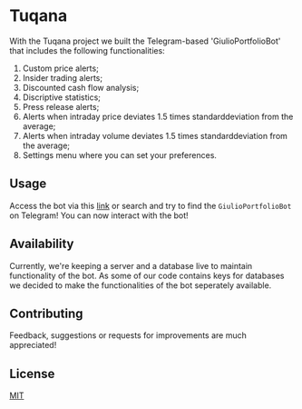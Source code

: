 # Tuqana

With the Tuqana project we built the Telegram-based 'GiulioPortfolioBot' that includes the following functionalities:

1. Custom price alerts;
2. Insider trading alerts;
3. Discounted cash flow analysis;
4. Discriptive statistics;
5. Press release alerts;
6. Alerts when intraday price deviates 1.5 times standarddeviation from the average;
7. Alerts when intraday volume deviates 1.5 times standarddeviation from the average;
8. Settings menu where you can set your preferences.

## Usage

Access the bot via this [link](https://t.me/GiulioPortfolioBot) or search and try to find the ```GiulioPortfolioBot``` on Telegram! You can now interact with the bot!

## Availability

Currently, we're keeping a server and a database live to maintain functionality of the bot. As some of our code contains keys for databases we decided to make the functionalities of the bot seperately available.

## Contributing
Feedback, suggestions or requests for improvements are much appreciated!


## License
[MIT](https://choosealicense.com/licenses/mit/)
